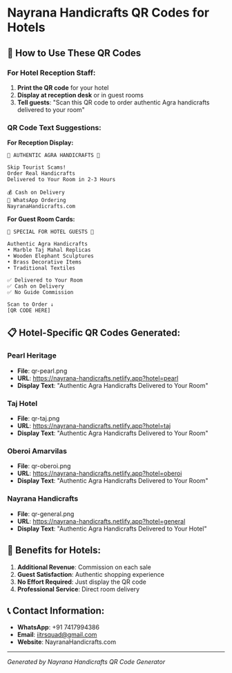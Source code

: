 # Nayrana Handicrafts QR Codes for Hotels

## 📱 How to Use These QR Codes

### For Hotel Reception Staff:

1. **Print the QR code** for your hotel
2. **Display at reception desk** or in guest rooms
3. **Tell guests**: "Scan this QR code to order authentic Agra handicrafts delivered to your room"

### QR Code Text Suggestions:

**For Reception Display:**

```
🏮 AUTHENTIC AGRA HANDICRAFTS 🏮

Skip Tourist Scams!
Order Real Handicrafts
Delivered to Your Room in 2-3 Hours

💰 Cash on Delivery
📱 WhatsApp Ordering
NayranaHandicrafts.com
```

**For Guest Room Cards:**

```
🎁 SPECIAL FOR HOTEL GUESTS 🎁

Authentic Agra Handicrafts
• Marble Taj Mahal Replicas
• Wooden Elephant Sculptures
• Brass Decorative Items
• Traditional Textiles

✅ Delivered to Your Room
✅ Cash on Delivery
✅ No Guide Commission

Scan to Order ↓
[QR CODE HERE]
```

## 📋 Hotel-Specific QR Codes Generated:

### Pearl Heritage

- **File**: qr-pearl.png
- **URL**: https://nayrana-handicrafts.netlify.app?hotel=pearl
- **Display Text**: "Authentic Agra Handicrafts
  Delivered to Your Room"

### Taj Hotel

- **File**: qr-taj.png
- **URL**: https://nayrana-handicrafts.netlify.app?hotel=taj
- **Display Text**: "Authentic Agra Handicrafts
  Delivered to Your Room"

### Oberoi Amarvilas

- **File**: qr-oberoi.png
- **URL**: https://nayrana-handicrafts.netlify.app?hotel=oberoi
- **Display Text**: "Authentic Agra Handicrafts
  Delivered to Your Room"

### Nayrana Handicrafts

- **File**: qr-general.png
- **URL**: https://nayrana-handicrafts.netlify.app?hotel=general
- **Display Text**: "Authentic Agra Handicrafts
  Delivered to Your Hotel"

## 🎯 Benefits for Hotels:

1. **Additional Revenue**: Commission on each sale
2. **Guest Satisfaction**: Authentic shopping experience
3. **No Effort Required**: Just display the QR code
4. **Professional Service**: Direct room delivery

## 📞 Contact Information:

- **WhatsApp**: +91 7417994386
- **Email**: iitrsquad@gmail.com
- **Website**: NayranaHandicrafts.com

---

_Generated by Nayrana Handicrafts QR Code Generator_

